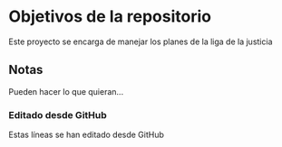 # Objetivos de la repositorio

Este proyecto se encarga de manejar los planes de la liga de la justicia


## Notas
Pueden hacer lo que quieran...

### Editado desde GitHub
Estas líneas se han editado desde GitHub
